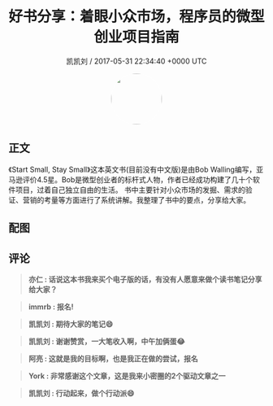 <h1 align="center">好书分享：着眼小众市场，程序员的微型创业项目指南</h1>
<p align="center">
    <a>凯凯刘 / 2017-05-31 22:34:40 &#43;0000 UTC</a>
</p>

<div align="center">
    <img src="https://images.zsxq.com/FtwDacbm9ltFN9wO_yEB9bVYFdds?e=1590940799&amp;token=kIxbL07-8jAj8w1n4s9zv64FuZZNEATmlU_Vm6zD:4C8ufI1Qg8z3LFG7TGmWlOyydkU=" width="100" height="100" style="border:1px solid;border-radius:50%; color:#ffffff"/>
</div>

## 正文

<div>
 《Start Small, Stay Small》这本英文书(目前没有中文版)是由Bob Walling编写，亚马逊评价4.5星。Bob是微型创业者的标杆式人物，作者已经成功构建了几十个软件项目，过着自己独立自由的生活。 书中主要针对小众市场的发掘、需求的验证、营销的考量等方面进行了系统讲解。我整理了书中的要点，分享给大家。
</div>

## 配图
<div class="image" align="center">

</div>

## 评论

<div align="left">
<div>

<blockquote >
<span> <strong>亦仁 : 话说这本书我来买个电子版的话，有没有人愿意来做个读书笔记分享给大家？ </strong></span>
</blockquote>

<blockquote >
<span> <strong>immrb : 报名! </strong></span>
</blockquote>

<blockquote >
<span> <strong>凯凯刘 : 期待大家的笔记😄 </strong></span>
</blockquote>

<blockquote >
<span> <strong>凯凯刘 : 谢谢赞赏，一大笔收入啊，中午加俩蛋😂 </strong></span>
</blockquote>

<blockquote >
<span> <strong>阿亮 : 这就是我的目标啊，也是我正在做的尝试，报名 </strong></span>
</blockquote>

<blockquote >
<span> <strong>York : 非常感谢这个文章，这是我来小密圈的2个驱动文章之一 </strong></span>
</blockquote>

<blockquote >
<span> <strong>凯凯刘 : 行动起来，做个行动派😄 </strong></span>
</blockquote>

</div>
</div>
